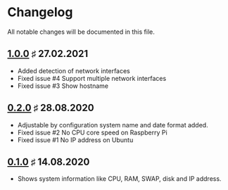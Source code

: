 # Changelog

All notable changes will be documented in this file.

<a name="v1-0-0"></a>
## [1.0.0](https://github.com/bloodhunterd/motd/releases/tag/1.0.0) &#9839; 27.02.2021

* Added detection of network interfaces
* Fixed issue #4 Support multiple network interfaces
* Fixed issue #3 Show hostname

<a name="v0-2-0"></a>
## [0.2.0](https://github.com/bloodhunterd/motd/releases/tag/0.2.0) &#9839; 28.08.2020

* Adjustable by configuration system name and date format added.
* Fixed issue #2 No CPU core speed on Raspberry Pi
* Fixed issue #1 No IP address on Ubuntu

<a name="v0-1-0"></a>
## [0.1.0](https://github.com/bloodhunterd/motd/releases/tag/0.1.0) &#9839; 14.08.2020

* Shows system information like CPU, RAM, SWAP, disk and IP address.
